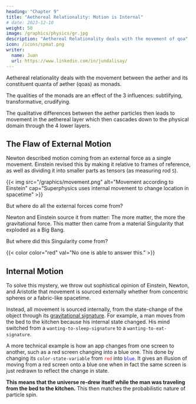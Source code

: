 ```yaml
---
heading: "Chapter 9"
title: "Aethereal Relationality: Motion is Internal"
# date: 2023-12-10
weight: 50
image: /graphics/physics/gr.jpg
description: "Aethereal Relationality deals with the movement of qoa"
icon: /icons/spmat.png
writer:
  name: Juan
  url: https://www.linkedin.com/in/jundalisay/
---
```



Aethereal relationality deals with the movement between the aether and its constituent quanta of aether (qoas) as monads.

The qualities of the monads are an effect of the 3 influences: subtlifying, transformative, crudifying.

The qualitative differences between the aether particles then leads to movement in the aethereal layer which then cascades down to the physical domain through the 4 lower layers.  

<!-- This relationality is the implementation of the harmonic ratios:

Name | Physics name | Pythagorean Tone
--- | --- | ---
Aethereal Relationality | not discovered | ti 
Spatial Relationality | General Relativity | la
Radiant Relationality | Special Relativity | sol
Convertible Relationality | Feynmann Equations | fa
Material Relativtiy | Classical mechanics | do, re, mi -->


## The Flaw of External Motion

Newton described motion coming from an external force as a single movement. Einstein revised this by making it relative to frames of reference, as well as dividing it into smaller parts as tensors (as measuring rod `S`).  

{{< img src="/graphics/movement.png" alt="Movement according to Einstein" cap="Superphysics uses internal movement to change location in spacetime" >}}

But where do all the external forces come from? 

Newton and Einstein source it from matter: The more matter, the more the gravitational force. This matter then came from a material Singularity that exploded as a Big Bang. 

But where did this Singularity come from? 

{{< color color="red" val="No one is able to answer this." >}}


## Internal Motion

To solve this mystery, we throw out sophistical opinion of Einstein, Newton, and Aristotle that movement is sourced externally whether from concentric spheres or a fabric-like spacetime. 

<!--  get out of this 
all separated by the simultaneity of time which he pegs to the speed of light which is really circular reasoning. 

The end result is a singularity that defies physics and which no one can explain. It's like hiding dust under the rug, hoping that no one will notice or ask about. -->

Instead, all movement is sourced internally, from the state-change of the object through its [gravitational signature](/material/principles/intro/chapter-02). For example, a man moves from the bed to the kitchen because his internal state changed. His mind switched from a `wanting-to-sleep-signature` to a `wanting-to-eat-signature`.  

A more technical example is how an app changes from one screen to another, such as a red screen changing into a blue one. This done by changing its `color-state-variable` from <code style="color: red">red</code> into <code style="color: blue">blue</code>. It gives an illusion of moving from a red screen onto a blue one when in fact the same screen is just redrawn to reflect the change in state. 

**This means that the universe re-drew itself while the man was traveling from the bed to the kitchen.** This then matches the probabilistic nature of particle spin. 

